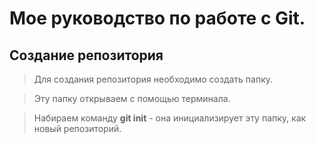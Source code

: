 # Мое руководство по работе с Git.
## Создание репозитория
> Для создания репозитория необходимо создать папку.

> Эту папку открываем с помощью терминала.

> Набираем команду **git init** - она инициализирует эту папку, как новый репозиторий. 